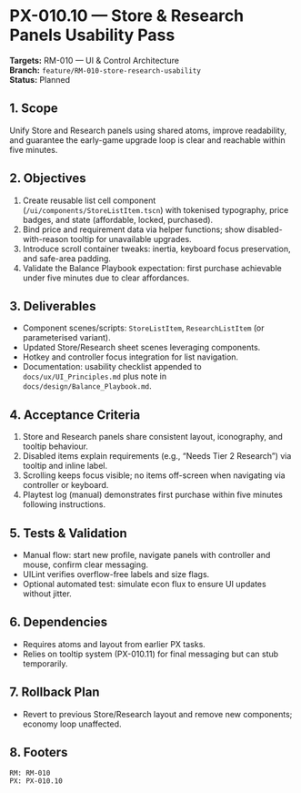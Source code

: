 # PX-010.10 — Store & Research Panels Usability Pass
**Targets:** RM-010 — UI & Control Architecture  
**Branch:** `feature/RM-010-store-research-usability`  
**Status:** Planned

## 1. Scope
Unify Store and Research panels using shared atoms, improve readability, and guarantee the early-game upgrade loop is clear and reachable within five minutes.

## 2. Objectives
1. Create reusable list cell component (`/ui/components/StoreListItem.tscn`) with tokenised typography, price badges, and state (affordable, locked, purchased).
2. Bind price and requirement data via helper functions; show disabled-with-reason tooltip for unavailable upgrades.
3. Introduce scroll container tweaks: inertia, keyboard focus preservation, and safe-area padding.
4. Validate the Balance Playbook expectation: first purchase achievable under five minutes due to clear affordances.

## 3. Deliverables
- Component scenes/scripts: `StoreListItem`, `ResearchListItem` (or parameterised variant).
- Updated Store/Research sheet scenes leveraging components.
- Hotkey and controller focus integration for list navigation.
- Documentation: usability checklist appended to `docs/ux/UI_Principles.md` plus note in `docs/design/Balance_Playbook.md`.

## 4. Acceptance Criteria
1. Store and Research panels share consistent layout, iconography, and tooltip behaviour.
2. Disabled items explain requirements (e.g., “Needs Tier 2 Research”) via tooltip and inline label.
3. Scrolling keeps focus visible; no items off-screen when navigating via controller or keyboard.
4. Playtest log (manual) demonstrates first purchase within five minutes following instructions.

## 5. Tests & Validation
- Manual flow: start new profile, navigate panels with controller and mouse, confirm clear messaging.
- UILint verifies overflow-free labels and size flags.
- Optional automated test: simulate econ flux to ensure UI updates without jitter.

## 6. Dependencies
- Requires atoms and layout from earlier PX tasks.
- Relies on tooltip system (PX-010.11) for final messaging but can stub temporarily.

## 7. Rollback Plan
- Revert to previous Store/Research layout and remove new components; economy loop unaffected.

## 8. Footers
```
RM: RM-010
PX: PX-010.10
```
